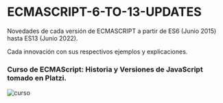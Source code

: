 # ECMASCRIPT-6-TO-13-UPDATES
Novedades de cada versión de ECMASCRIPT a partir de ES6 (Junio 2015) hasta ES13 (Junio 2022).

Cada innovación con sus respectivos ejemplos y explicaciones.

### Curso de ECMAScript: Historia y Versiones de JavaScript tomado en Platzi.

![curso](https://user-images.githubusercontent.com/68082868/233139985-ba7bae65-99ee-46df-ad48-43e9e5266c75.PNG)
